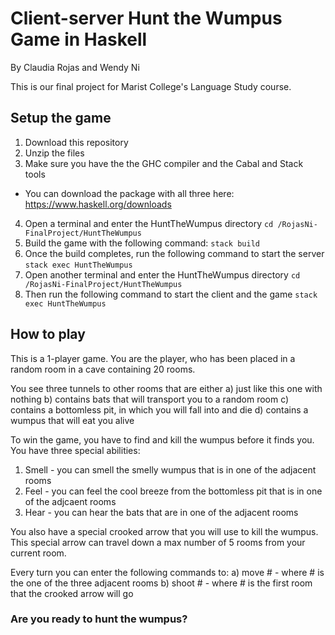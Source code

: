 # Client-server Hunt the Wumpus Game in Haskell
By Claudia Rojas and Wendy Ni

This is our final project for Marist College's Language Study course.

## Setup the game
1. Download this repository
2. Unzip the files
3. Make sure you have the the GHC compiler and the Cabal and Stack tools
* You can download the package with all three here: https://www.haskell.org/downloads
4. Open a terminal and enter the HuntTheWumpus directory
``` cd /RojasNi-FinalProject/HuntTheWumpus ```
5. Build the game with the following command:
``` stack build ```
6. Once the build completes, run the following command to start the server
``` stack exec HuntTheWumpus ```
7. Open another terminal and enter the HuntTheWumpus directory
``` cd /RojasNi-FinalProject/HuntTheWumpus ```
8. Then run the following command to start the client and the game
``` stack exec HuntTheWumpus ```

## How to play
This is a 1-player game. You are the player, who has been placed in a random room in a cave containing 20 rooms.

You see three tunnels to other rooms that are either
  a) just like this one with nothing
  b) contains bats that will transport you to a random room
  c) contains a bottomless pit, in which you will fall into and die
  d) contains a wumpus that will eat you alive

To win the game, you have to find and kill the wumpus before it finds you. You have three special abilities:
  1) Smell - you can smell the smelly wumpus that is in one of the
             adjacent rooms
  2) Feel  - you can feel the cool breeze from the bottomless pit
             that is in one of the adjcaent rooms
  3) Hear  - you can hear the bats that are in one of the adjacent
             rooms

You also have a special crooked arrow that you will use to kill the wumpus. This special arrow can travel down a max number of 5 rooms from your current room.

Every turn you can enter the following commands to:
  a) move # - where # is the one of the three adjacent rooms
  b) shoot # - where # is the first room that the crooked arrow will go

### Are you ready to hunt the wumpus?
